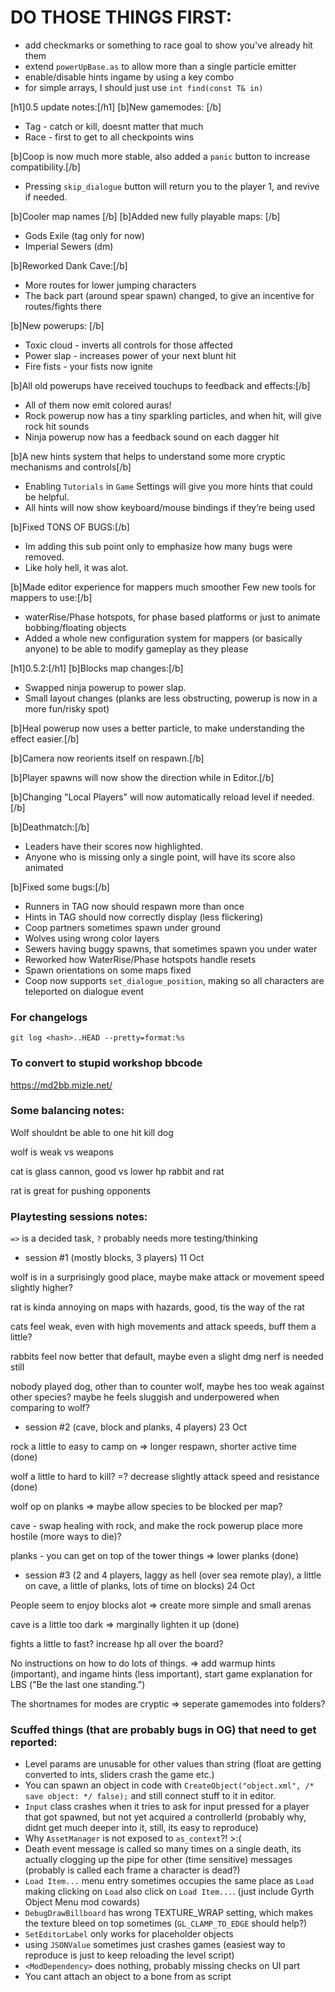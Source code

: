 # DO THOSE THINGS FIRST:
- add checkmarks or something to race goal to show you've already hit them
- extend `powerUpBase.as` to allow more than a single particle emitter
- enable/disable hints ingame by using a key combo
- for simple arrays, I should just use `int find(const T& in)`

[h1]0.5 update notes:[/h1]
[b]New gamemodes: [/b]
- Tag - catch or kill, doesnt matter that much
- Race - first to get to all checkpoints wins

[b]Coop is now much more stable, also added a `panic` button to increase compatibility.[/b]
- Pressing `skip_dialogue` button will return you to the player 1, and revive if needed.

[b]Cooler map names [/b]
[b]Added new fully playable maps: [/b]
- Gods Exile (tag only for now)
- Imperial Sewers (dm)

[b]Reworked Dank Cave:[/b]
- More routes for lower jumping characters
- The back part (around spear spawn) changed, to give an incentive for routes/fights there

[b]New powerups: [/b]
- Toxic cloud - inverts all controls for those affected
- Power slap - increases power of your next blunt hit
- Fire fists - your fists now ignite

[b]All old powerups have received touchups to feedback and effects:[/b]
- All of them now emit colored auras!
- Rock powerup now has a tiny sparkling particles, and when hit, will give rock hit sounds
- Ninja powerup now has a feedback sound on each dagger hit

[b]A new hints system that helps to understand some more cryptic mechanisms and controls[/b]
- Enabling `Tutorials` in `Game` Settings will give you more hints that could be helpful.
- All hints will now show keyboard/mouse bindings if they’re being used

[b]Fixed TONS OF BUGS:[/b]
- Im adding this sub point only to emphasize how many bugs were removed.
- Like holy hell, it was alot.

[b]Made editor experience for mappers much smoother
Few new tools for mappers to use:[/b]
- waterRise/Phase hotspots, for phase based platforms or just to animate bobbing/floating objects
- Added a whole new configuration system for mappers (or basically anyone) to be able to modify gameplay as they please

[h1]0.5.2:[/h1]
[b]Blocks map changes:[/b]
- Swapped ninja powerup to power slap.
- Small layout changes (planks are less obstructing, powerup is now in a more fun/risky spot)
 
[b]Heal powerup now uses a better particle, to make understanding the effect easier.[/b]

[b]Camera now reorients itself on respawn.[/b]

[b]Player spawns will now show the direction while in Editor.[/b]

[b]Changing "Local Players" will now automatically reload level if needed.[/b]

[b]Deathmatch:[/b]
- Leaders have their scores now highlighted.
- Anyone who is missing only a single point, will have its score also animated

[b]Fixed some bugs:[/b]
- Runners in TAG now should respawn more than once
- Hints in TAG should now correctly display (less flickering)
- Coop partners sometimes spawn under ground
- Wolves using wrong color layers
- Sewers having buggy spawns, that sometimes spawn you under water
- Reworked how WaterRise/Phase hotspots handle resets
- Spawn orientations on some maps fixed
- Coop now supports `set_dialogue_position`, making so all characters are teleported on dialogue event

### For changelogs
`git log <hash>..HEAD --pretty=format:%s`

### To convert to stupid workshop bbcode
https://md2bb.mizle.net/

### Some balancing notes:
Wolf shouldnt be able to one hit kill dog

wolf is weak vs weapons

cat is glass cannon, good vs lower hp rabbit and rat

rat is great for pushing opponents

### Playtesting sessions notes:

`=>` is a decided task,
`?` probably needs more testing/thinking

- session #1 (mostly blocks, 3 players) 11 Oct

wolf is in a surprisingly good place, maybe make attack or movement speed slightly higher?

rat is kinda annoying on maps with hazards, good, tis the way of the rat

cats feel weak, even with high movements and attack speeds, buff them a little?

rabbits feel now better that default, maybe even a slight dmg nerf is needed still

nobody played dog, other than to counter wolf, maybe hes too weak against other species? maybe he feels sluggish and underpowered when comparing to wolf?

- session #2 (cave, block and planks, 4 players) 23 Oct

rock a little to easy to camp on  => longer respawn, shorter active time (done)

wolf a little to hard to kill? =? decrease slightly attack speed and resistance (done)

wolf op on planks => maybe allow species to be blocked per map?

cave - swap healing with rock, and make the rock powerup place more hostile (more ways to die)?

planks - you can get on top of the tower things => lower planks (done)

- session #3 (2 and 4 players, laggy as hell (over sea remote play), a little on cave, a little of planks, lots of time on blocks) 24 Oct

People seem to enjoy blocks alot => create more simple and small arenas

cave is a little too dark => marginally lighten it up (done)

fights a little to fast? increase hp all over the board?

No instructions on how to do lots of things. => add warmup hints (important), and ingame hints (less important), start game explanation for LBS ("Be the last one standing.")

The shortnames for modes are cryptic => seperate gamemodes into folders?

### Scuffed things (that are probably bugs in OG) that need to get reported:
- Level params are unusable for other values than string (float are getting converted to ints, sliders crash the game etc.)
- You can spawn an object in code with `CreateObject("object.xml", /* save object: */ false);` and still connect stuff to it in editor.
- `Input` class crashes when it tries to ask for input pressed for a player that got spawned, but not yet acquired a controllerId (probably why, didnt get much deeper into it, still, its easy to reproduce)
- Why `AssetManager` is not exposed to `as_context`?! >:(
- Death event message is called so many times on a single death, its actually clogging up the pipe for other (time sensitive) messages (probably is called each frame a character is dead?)
- `Load Item...` menu entry sometimes occupies the same place as `Load` making clicking on `Load` also click on `Load Item...`. (just include Gyrth Object Menu mod cowards)
- `DebugDrawBillboard` has wrong TEXTURE_WRAP setting, which makes the texture bleed on top sometimes (`GL_CLAMP_TO_EDGE` should help?)
- `SetEditorLabel` only works for placeholder objects
- using `JSONValue` sometimes just crashes games (easiest way to reproduce is just to keep reloading the level script)
- `<ModDependency>` does nothing, probably missing checks on UI part
- You cant attach an object to a bone from as script 